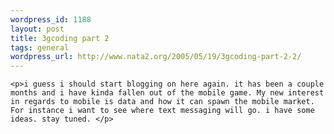 ```yaml
--- 
wordpress_id: 1188
layout: post
title: 3gcoding part 2
tags: general
wordpress_url: http://www.nata2.org/2005/05/19/3gcoding-part-2-2/
---
```

	<p>i guess i should start blogging on here again. it has been a couple months and i have kinda fallen out of the mobile game. My new interest in regards to mobile is data and how it can spawn the mobile market. For instance i want to see where text messaging will go. i have some ideas. stay tuned. </p>
